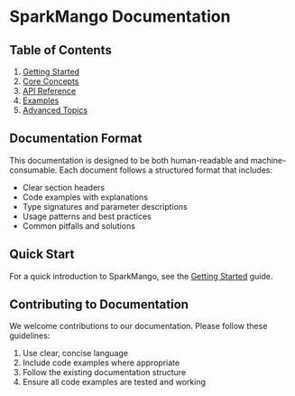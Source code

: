# SparkMango Documentation

## Table of Contents

1. [Getting Started](getting_started.md)
2. [Core Concepts](core_concepts.md)
3. [API Reference](api_reference.md)
4. [Examples](examples/README.md)
5. [Advanced Topics](advanced_topics.md)

## Documentation Format

This documentation is designed to be both human-readable and machine-consumable. Each document follows a structured format that includes:

- Clear section headers
- Code examples with explanations
- Type signatures and parameter descriptions
- Usage patterns and best practices
- Common pitfalls and solutions

## Quick Start

For a quick introduction to SparkMango, see the [Getting Started](getting_started.md) guide.

## Contributing to Documentation

We welcome contributions to our documentation. Please follow these guidelines:

1. Use clear, concise language
2. Include code examples where appropriate
3. Follow the existing documentation structure
4. Ensure all code examples are tested and working 